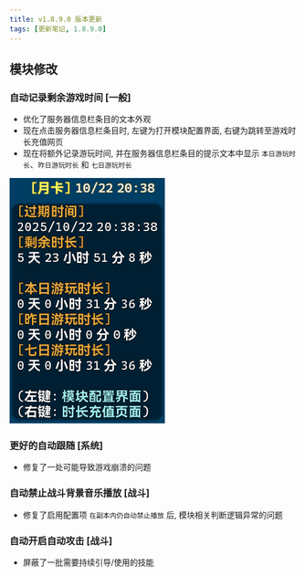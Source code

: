 ```yaml
---
title: v1.8.9.0 版本更新
tags: [更新笔记, 1.8.9.0]
---
```


## 模块修改

### 自动记录剩余游戏时间 [一般]

- 优化了服务器信息栏条目的文本外观
- 现在点击服务器信息栏条目时, 左键为打开模块配置界面, 右键为跳转至游戏时长充值网页
- 现在将额外记录游玩时间, 并在服务器信息栏条目的提示文本中显示 `本日游玩时长`、`昨日游玩时长` 和 `七日游玩时长`

![AutoRecordSubTimeLeft](/assets/Changelog/1.8.9.0/AutoRecordSubTimeLeft.png)

### 更好的自动跟随 [系统]

- 修复了一处可能导致游戏崩溃的问题

### 自动禁止战斗背景音乐播放 [战斗]

- 修复了启用配置项 `在副本内仍自动禁止播放` 后, 模块相关判断逻辑异常的问题

### 自动开启自动攻击 [战斗]

- 屏蔽了一批需要持续引导/使用的技能